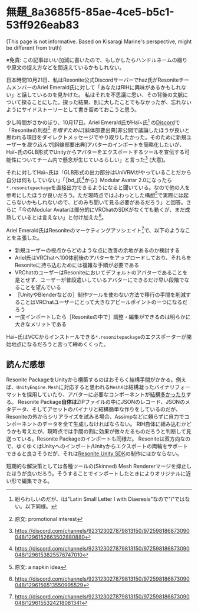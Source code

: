 # 無題_8a3685f5-85ae-4ce5-b5c1-53ff926eab83

(This page is not informative. Based on Kisaragi Marine's perspective, might be different from truth)

※免責: この記事はいい加減に書いたので、もしかしたらハンドルネームの綴りや原文の捉え方などを間違えているかもしれない。

日本時間10月21日、私はResonite公式Discordサーバーでhaz氏がResoniteチームメンバーのAriel Emerald氏に対して「あなたはRIHに興味があるかもしれない」と話しているのを見かけた。
私はそれを不思議に思い、その背後の文脈について探ることにした。探った結果、別に大したことでもなかったが、忘れないようにサイドストーリーとして書き留めておこうと思う。

少し時間がさかのぼり、10月17日。Ariel Emerald氏がHaï\~氏[^1] の[Discord](https://docs.hai-vr.dev/docs/other/discord)で「Resoniteの利益[^2] *を増すために*\[斜体部要出典\]非公開で議論したほうが良いと思われる項目をダイレクトメッセージでやり取りしたかった。そのために新規ユーザーを*取り込んで*\[斜線部要出典\]アバターのインポートを簡略化したいが、Haï~氏のGLB形式でUnityからアバターをエクスポートするツールを宣伝する可能性についてチーム内で懸念が生じているらしい」と言った[^3] (大意)。

それに対してHaï\~氏は「GLB形式の出力部分はUniVRMがやっていることだから自分は何もしていない」「［bd_氏[^4]から］Modular Avatar 2.0になったら`*.resonitepackage`を直接出力できるようになると聞いている。なので他の人を参考にしたほうが良いだろう。ただ現時点ではふわっとした構想[^5]で実際には起こらないかもしれないので、どのみち聞いて見る必要があるだろう」と回答。さらに「今のModular Avatarは部分的にVRChatのSDKがなくても動くが、まだ成熟しているとは言えない」と付け加えた[^7]。

Ariel Emerald氏はResoniteのマーケティングアソシエイト[^6]で、以下のようなことを主張した。
* 新規ユーザーの視点からどのような点に改善の余地があるのか検討する
* Ariel氏はVRChatへ100体前後のアバターをアップロードしており、それらをResoniteに持ち込むためには複雑な手順が必要である
* VRChatのユーザーはResoniteにおいてデフォルトのアバターであることを是とせず、ユーザーが普段遣いしているアバターにできるだけ早い段階でなることを望んでいる
* ［UnityやBlenderなどの］制作ツールを使わない方法で移行の手間を削減することはVRChatユーザーにとって大きなアピールポイントの一つになるだろう
* 一度インポートしたら［Resoniteの中で］調整・編集ができるのは明らかに大きなメリットである

Haï~氏はVCCからインストールできる`*.resonitepackage`のエクスポーターが開始地点になるだろうと言って締めくくった。

## 読んだ感想
Resonite PackageをUnityから構築するのはおそらく結構手間がかかる。例えば、`UnityEngine.Mesh`に対応すると思われる`MeshX`は結構凝ったバイナリフォーマットを採用していたり、アバターに必要なコンポーネントが[結構多かったり](https://wiki.resonite.com/Avatar)する。
Resonite Package**自体は**ZIPファイルの中にJSONのレコード、JSONのメタデータ、そしてアセットのバイナリと結構簡単な作りをしているのだが、Resoniteの外からシリアライズを試みる場合、Assimpなどに頼らずに自力でコンポーネントのデータを全て生成しなければならない。
RIH自体に組み込むかどうかも考えたが、現時点では手間の割に効果が微々たるものだろうと判断して見送っている。Resonite Packageのインポートも同様だ。
Resoniteは双方向なので、ゆくゆくはUnityへのインポート/Unityからエクスポートの両輪をサポートできると良さそうだが、それは[Resonite Unity SDK](https://github.com/Yellow-Dog-Man/Resonite-Issues/issues/6)の制作にほかならない。

短期的な解決策としては各種ツールの(Skinned) Mesh Rendererマージを抑止したほうが良いだろう。そうすることでインポートしたときによりオリジナルに近い形で編集できる。

[^1]: 紛らわしいのだが、ïは"Latin Small Letter I with Diaeresis"なので"i"ではない。以下同様。
[^2]: 原文: promotional interest
[^3]: https://discord.com/channels/923123027879813150/972598186873090048/1296152663502880880
[^4]: https://discord.com/channels/923123027879813150/972598186873090048/1296153825576747010
[^5]: 原文: a napkin idea
[^6]: https://discord.com/channels/923123027879813150/972598186873090048/1296155324218081341
[^7]: https://discord.com/channels/923123027879813150/972598186873090048/1296156513550995529
